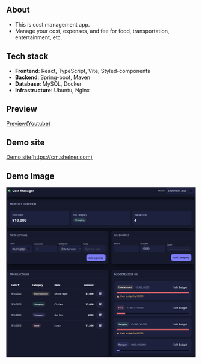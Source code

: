 
## About
- This is cost management app.
- Manage your cost, expenses, and fee for food, transportation, entertainment, etc.

## Tech stack
- **Frontend**: React, TypeScript, Vite, Styled-components
- **Backend**: Spring-boot, Maven
- **Database**: MySQL, Docker
- **Infrastructure**: Ubuntu, Nginx

## Preview
[Preview(Youtube)](https://youtu.be/MAje1Xx7u4U?si=fnvqBZUUvIVdSz8l)

## Demo site
[Demo site(https://cm.shelner.com)](https://cm.shelner.com)

## Demo Image
![DemoImg](./resources/demo.png)

